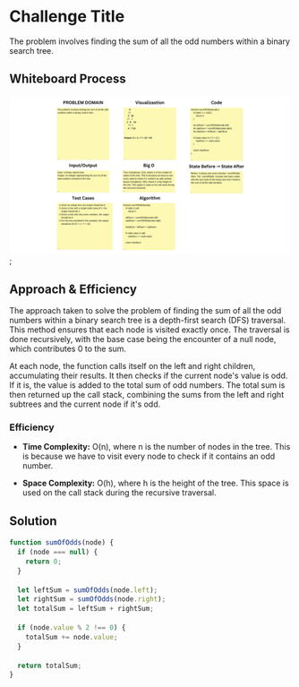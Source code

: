 # Challenge Title

The problem involves finding the sum of all the odd numbers within a binary search tree.

## Whiteboard Process

![Sum-Binary-Tree](../assets/sumBinaryTreeWhiteboard.png);

## Approach & Efficiency

The approach taken to solve the problem of finding the sum of all the odd numbers within a binary search tree is a depth-first search (DFS) traversal. This method ensures that each node is visited exactly once. The traversal is done recursively, with the base case being the encounter of a null node, which contributes 0 to the sum.

At each node, the function calls itself on the left and right children, accumulating their results. It then checks if the current node's value is odd. If it is, the value is added to the total sum of odd numbers. The total sum is then returned up the call stack, combining the sums from the left and right subtrees and the current node if it's odd.

### Efficiency
- **Time Complexity:** O(n), where n is the number of nodes in the tree. This is because we have to visit every node to check if it contains an odd number. 

- **Space Complexity:** O(h), where h is the height of the tree. This space is used on the call stack during the recursive traversal. 




## Solution

```js
function sumOfOdds(node) {
  if (node === null) {
    return 0;
  }

  let leftSum = sumOfOdds(node.left);
  let rightSum = sumOfOdds(node.right);
  let totalSum = leftSum + rightSum;

  if (node.value % 2 !== 0) {
    totalSum += node.value;
  }

  return totalSum;
}
```
